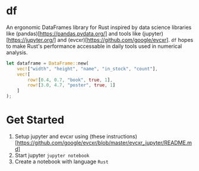 # df
An ergonomic DataFrames library for Rust inspired by data science libraries like (pandas)[https://pandas.pydata.org/] and tools like (jupyter)[https://jupyter.org/] and (evcxr)[https://github.com/google/evcxr]. `df` hopes to make Rust's performance accessable in daily tools used in numerical analysis.

```rust
let dataframe = DataFrame::new(
    vec!["width", "height", "name", "in_stock", "count"],
    vec![
        row![0.4, 0.7, "book", true, 1],
        row![3.0, 4.7, "poster", true, 1]
    ]
);
```

# Get Started

1) Setup jupyter and evcxr using (these instructions)[https://github.com/google/evcxr/blob/master/evcxr_jupyter/README.md]
2) Start jupyter `jupyter notebook`
3) Create a notebook with language `Rust`
